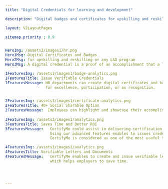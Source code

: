 ```yaml
---
title: "Digital Credentials for learning and development"

description: "Digital badges and certificates for upskilling and reskilling or any L&D program"

layout: V2LayoutPages

sitemap.priority : 0.9


HeroImg: /assets3/images1/hr.png
Hero1Msg: Digital Certificates and Badges
Hero2Msg: for upskilling and reskilling or any L&D program
Hero3Msg: A digital credential is a proof of an accomplishment that a learner can showcase, access, and verify.

1FeaturesImg: /assets3/images1/badge-analytics.png
1FeaturesTitle: Issue Verifiable Credentials
1FeaturesMessage: HR departments can create digital certificates and badges to reward their employees
                  for excellence, participation, or as recognition.


2FeaturesImg: /assets3/images1/certificate-analytics.png
2FeaturesTitle: 40+ Social Sharable Option
2FeaturesMessage:  Employees can highlight and showcase their accomplishment on 40+ social media in a couple of clicks and add their credential to linkedin profile.
                   
3FeaturesImg: /assets3/images1/analytics.png
3FeaturesTitle: Saves Time and Better ROI
3FeaturesMessage:   CertifyMe could assist in delivering certification for training and professional development programs.
                    Using our advanced features enables to issues credentials for a large group of people in a single click.
                    CertifyMe is considered as one of the most useful tool with better ROI.

4FeaturesImg: /assets3/images1/analytics.png
4FeaturesTitle: Verifiable Letters and Documents
4FeaturesMessage:   CertifyMe enables to create and issue verifiable letters and document 
                    which helps employers to save time.




---
```

